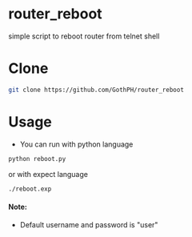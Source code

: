 # router_reboot
simple script to reboot router from telnet shell

# Clone
```bash
git clone https://github.com/GothPH/router_reboot
```

# Usage
+ You can run with python language
```bash
python reboot.py
```
or with expect language
```bash
./reboot.exp
```

#### Note:                
+ Default username and password is "user"
